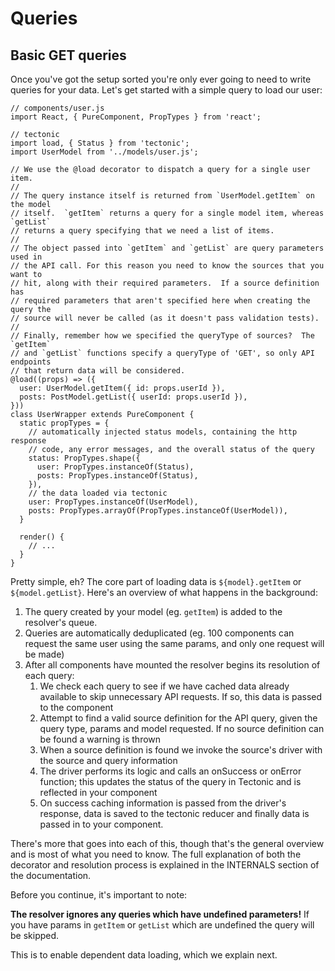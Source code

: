 # Queries

## Basic GET queries

Once you've got the setup sorted you're only ever going to need to write
queries for your data.  Let's get started with a simple query to load
our user:

```
// components/user.js
import React, { PureComponent, PropTypes } from 'react';

// tectonic
import load, { Status } from 'tectonic';
import UserModel from '../models/user.js';

// We use the @load decorator to dispatch a query for a single user item.
//
// The query instance itself is returned from `UserModel.getItem` on the model
// itself.  `getItem` returns a query for a single model item, whereas `getList`
// returns a query specifying that we need a list of items.
//
// The object passed into `getItem` and `getList` are query parameters used in
// the API call. For this reason you need to know the sources that you want to
// hit, along with their required parameters.  If a source definition has
// required parameters that aren't specified here when creating the query the
// source will never be called (as it doesn't pass validation tests).
//
// Finally, remember how we specified the queryType of sources?  The `getItem`
// and `getList` functions specify a queryType of 'GET', so only API endpoints
// that return data will be considered.
@load((props) => ({
  user: UserModel.getItem({ id: props.userId }),
  posts: PostModel.getList({ userId: props.userId }),
}))
class UserWrapper extends PureComponent {
  static propTypes = {
    // automatically injected status models, containing the http response
    // code, any error messages, and the overall status of the query
    status: PropTypes.shape({
      user: PropTypes.instanceOf(Status),
      posts: PropTypes.instanceOf(Status),
    }),
    // the data loaded via tectonic
    user: PropTypes.instanceOf(UserModel),
    posts: PropTypes.arrayOf(PropTypes.instanceOf(UserModel)),
  }

  render() {
    // ...
  }
}
```

Pretty simple, eh?  The core part of loading data is `${model}.getItem` or
`${model.getList}`.  Here's an overview of what happens in the background:

1. The query created by your model (eg. `getItem`) is added to the resolver's
   queue.
2. Queries are automatically deduplicated (eg. 100 components can request the
   same user using the same params, and only one request will be made)
3. After all components have mounted the resolver begins its resolution of each
   query:
     1. We check each query to see if we have cached data already available to
        skip unnecessary API requests. If so, this data is passed to the
	component
     2. Attempt to find a valid source definition for the API query, given the
        query type, params and model requested.  If no source definition can be
	found a warning is thrown
     3. When a source definition is found we invoke the source's driver with
        the source and query information
     4. The driver performs its logic and calls an onSuccess or onError
        function; this updates the status of the query in Tectonic and is
	reflected in your component
     5. On success caching information is passed from the driver's response,
        data is saved to the tectonic reducer and finally data is passed in to
	your component.

There's more that goes into each of this, though that's the general overview and
is most of what you need to know.  The full explanation of both the decorator
and resolution process is explained in the INTERNALS section of the
documentation.

Before you continue, it's important to note:

**The resolver ignores any queries which have undefined parameters!**  If you
have params in `getItem` or `getList` which are undefined the query will be
skipped.

This is to enable dependent data loading, which we explain next.
